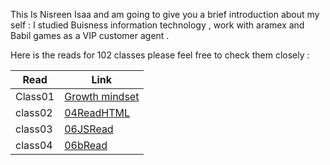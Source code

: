 This Is Nisreen Isaa and am going to give you a brief introduction about my self : 
I studied Buisness information technology , work with aramex and Babil games as a VIP customer agent .

Here is the reads  for 102 classes please feel free to check them closely :

| Read          | Link                                                                    |
| ----------| ----------------------------------------------------------------------------|
| Class01 | [Growth mindset](https://nisreenissa.github.io/reading-note/Read1)                   |
| class02 | [04ReadHTML](https://nisreenissa.github.io/reading-note/HTMLRead) | 
| class03|  [06JSRead](https://nisreenissa.github.io/reading-note/06JSRead) 
| class04 | [06bRead](https://nisreenissa.github.io/reading-note/06bRead)

    

